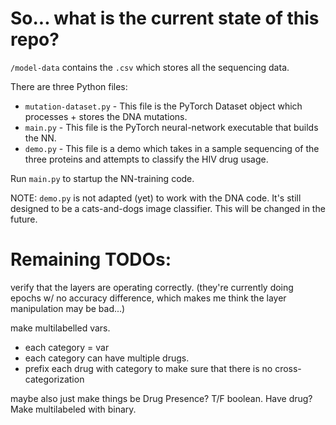 # So... what is the current state of this repo?

`/model-data` contains the `.csv` which stores all the sequencing data.

There are three Python files:
- `mutation-dataset.py` - This file is the PyTorch Dataset object which processes + stores the DNA mutations.
- `main.py` - This file is the PyTorch neural-network executable that builds the NN.
- `demo.py` - This file is a demo which takes in a sample sequencing of the three proteins and attempts to classify the HIV drug usage.

Run `main.py` to startup the NN-training code.

NOTE:  `demo.py` is not adapted (yet) to work with the DNA code.  It's still designed to be a cats-and-dogs image classifier.  This will be changed in the future.

# Remaining TODOs:

verify that the layers are operating correctly.   (they're currently doing epochs w/ no accuracy difference, which makes me think the layer manipulation may be bad...)

make multilabelled vars.
- each category = var
- each category can have multiple drugs.
- prefix each drug with category to make sure that there is no cross-categorization

maybe also just make things be Drug Presence?  T/F boolean.  Have drug?  Make multilabeled with binary.
